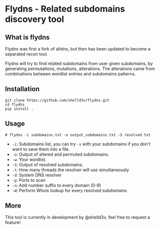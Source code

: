 # Flydns - Related subdomains discovery tool

## What is flydns

Flydns was first a fork of altdns, but then has been updated to become a separated recon tool.

Flydns will try to find related subdomains from user given subdomains, by generating permutations, mutations, alterations. The alterations came from combinations between wordlist entries and subdomains patterns.

## Installation

```
git clone https://github.com/shelld3v/flydns.git
cd flydns
pip install .
```

## Usage

`# flydns -i subdomains.txt -o output_subdomains.txt -S resolved.txt`

- `-i`: Subdomains list, you can try `-s` with your subdomains if you don't want to save them into a file.
- `-o`: Output of altered and permuted subdomains.
- `-w`: Your wordlist.
- `-S`: Output of resolved subdomains.
- `-t`: How many threads the resolver will use simultaneously
- `-d`: System DNS resolver
- `-p`: Ports to scan
- `-n`: Add number suffix to every domain (0-9)
- `-W`: Perform Whois lookup for every resolved subdomains

## More

This tool is currently in development by @shelld3v, feel free to request a feature!
